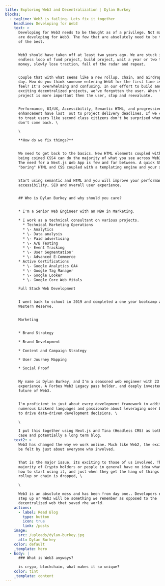 ```yaml
---
title: Exploring Web3 and Decentralization | Dylan Burkey
blocks:
  - tagline: Web3 is failing. Lets fix it together
    headline: Developing for Web3
    text: >
      Developing for Web3 needs to be thought as of a privilege. Not many people
      are developing for Web3. The few that are absolutely need to be the best
      of the best.


      Web3 should have taken off at least two years ago. We are stuck in an
      endless loop of fund project, build project, wait a year or two to make
      money, slowly lose traction, fall of the radar and repeat.


      Couple that with what seems like a new rollup, chain, and airdrop every
      day. How do you think someone entering Web3 for the first time is going to
      feel? It's overwhelming and confusing. In our effort to build and create
      exciting decentralized projects, we've forgotten the user. When the
      project is more important then the user, stop and reevaluate.


      Performance, UI/UX, Accessibility, Semantic HTML, and progressive
      enhancement have lost  out to project delivery deadlines. If we continue
      to treat users like second class citizens don't be surprised when they
      don't come back. \

      \

      **How do we fix things?**


      We need to get back to the basics. New HTML elements coupled with what is
      being coined CSS4 can do the majority of what you see across Web3 today.
      The need for a Next.js Web App is few and far between. A quick SSG using
      "boring" HTML and CSS coupled with a templating engine and your set.


      Start using semantic and HTML and you will improve your performance,
      accessibility, SEO and overall user experience.


      ## Who is Dylan Burkey and why should you care?


      * I'm a Senior Web Engineer with an MBA in Marketing.

      * I work as a technical consultant on various projects.
        * Technical Marketing Operations
        * \- Analytics
        * \- Data analysis
        * \- Paid advertising
        * \- A/B Testing
        * \- Event Tracking
        * \- User Segmentation'
        * \- Advanced E-Commerce
      * Active Certifications
        * \- Google Analytics GA4
        * \- Google Tag Manager
        * \- Google Looker
        * \- Google Core Web Vitals

      Full Stack Web Development


      I went back to school in 2019 and completed a one year bootcamp at Case
      Western Reserve.


      Marketing


      * Brand Strategy

      * Brand Development

      * Content and Campaign Strategy

      * User Journey Mapping

      * Social Proof


      My name is Dylan Burkey, and I'm a seasoned web engineer with 23 years of
      experience. A Forbes Web3 Legacy pass holder, and deeply invested in the
      future of Web3.


      I'm proficient in just about every development framework in addition to
      numerous backend languages and passionate about leveraging user behavior
      to drive data-driven development decisions. \

      \

      I put this together using Next.js and Tina (Headless CMS) as both a use
      case and potentially a long term blog.
    text2: >
      Web3 has changed the way we work online. Much like Web2, the excitment can
      be felt by just about everyone who involved.


      That is the major issue, its exciting to those of us involved. The
      majority of Crypto holders or people in general have no idea what Web3 is,
      how to start using it, and just when they get the hang of things a new
      rollup or chain is dropped, \

      \

      Web3 is an absolute mess and has been from day one.. Developers need to
      step up or Web3 will be something we remember as opposed to the
      decentralized web that saved rhe world.
    actions:
      - label: Read Blog
        type: button
        icon: true
        link: /posts
    image:
      src: /uploads/dylan-burkey.jpg
      alt: Dylan Burkey
    color: default
    _template: hero
  - body: |
      ### What is Web3 anyways?

      is crypo, blockchain, what makes it so unique?
    color: tint
    _template: content
---
```




